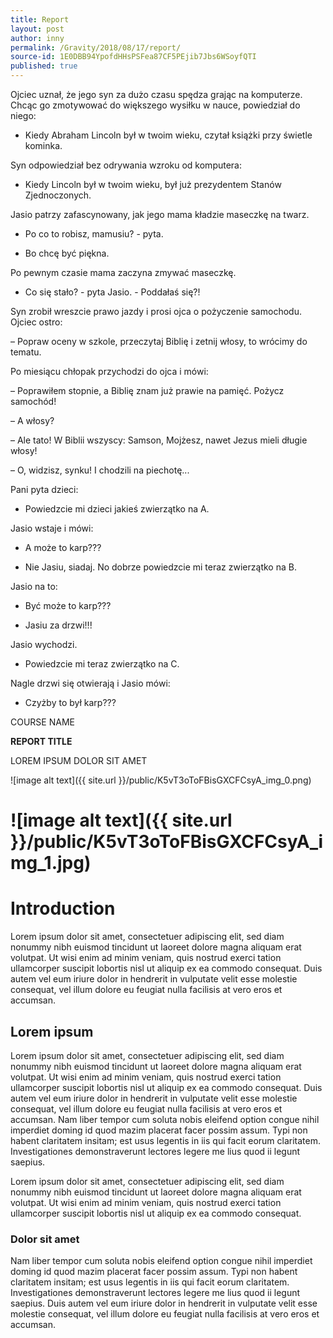 ```yaml
---
title: Report
layout: post
author: inny
permalink: /Gravity/2018/08/17/report/
source-id: 1E0DBB94YpofdHHsPSFea87CF5PEjib7Jbs6WSoyfQTI
published: true
---
```

Ojciec uznał, że jego syn za dużo czasu spędza grając na komputerze. Chcąc go zmotywować do większego wysiłku w nauce, powiedział do niego:

- Kiedy Abraham Lincoln był w twoim wieku, czytał książki przy świetle kominka.

Syn odpowiedział bez odrywania wzroku od komputera:

- Kiedy Lincoln był w twoim wieku, był już prezydentem Stanów Zjednoczonych.

 

 

Jasio patrzy zafascynowany, jak jego mama kładzie maseczkę na twarz.

- Po co to robisz, mamusiu? - pyta.

- Bo chcę być piękna.

Po pewnym czasie mama zaczyna zmywać maseczkę.

- Co się stało? - pyta Jasio. - Poddałaś się?!

 

Syn zrobił wreszcie prawo jazdy i prosi ojca o pożyczenie samochodu. Ojciec ostro:

– Popraw oceny w szkole, przeczytaj Biblię i zetnij włosy, to wrócimy do tematu.

Po miesiącu chłopak przychodzi do ojca i mówi:

– Poprawiłem stopnie, a Biblię znam już prawie na pamięć. Pożycz samochód!

– A włosy?

– Ale tato! W Biblii wszyscy: Samson, Mojżesz, nawet Jezus mieli długie włosy!

– O, widzisz, synku! I chodzili na piechotę...

 

Pani pyta dzieci:

- Powiedzcie mi dzieci jakieś zwierzątko na A.

Jasio wstaje i mówi:

- A może to karp???

- Nie Jasiu, siadaj. No dobrze powiedzcie mi teraz zwierzątko na B.

Jasio na to:

- Być może to karp???

- Jasiu za drzwi!!!

Jasio wychodzi.

- Powiedzcie mi teraz zwierzątko na C.

Nagle drzwi się otwierają i Jasio mówi:

- Czyżby to był karp???

 

COURSE NAME

**REPORT TITLE**

LOREM IPSUM DOLOR SIT AMET

![image alt text]({{ site.url }}/public/K5vT3oToFBisGXCFCsyA_img_0.png)

# ![image alt text]({{ site.url }}/public/K5vT3oToFBisGXCFCsyA_img_1.jpg)

# Introduction

Lorem ipsum dolor sit amet, consectetuer adipiscing elit, sed diam nonummy nibh euismod tincidunt ut laoreet dolore magna aliquam erat volutpat. Ut wisi enim ad minim veniam, quis nostrud exerci tation ullamcorper suscipit lobortis nisl ut aliquip ex ea commodo consequat. Duis autem vel eum iriure dolor in hendrerit in vulputate velit esse molestie consequat, vel illum dolore eu feugiat nulla facilisis at vero eros et accumsan.

## Lorem ipsum

Lorem ipsum dolor sit amet, consectetuer adipiscing elit, sed diam nonummy nibh euismod tincidunt ut laoreet dolore magna aliquam erat volutpat. Ut wisi enim ad minim veniam, quis nostrud exerci tation ullamcorper suscipit lobortis nisl ut aliquip ex ea commodo consequat. Duis autem vel eum iriure dolor in hendrerit in vulputate velit esse molestie consequat, vel illum dolore eu feugiat nulla facilisis at vero eros et accumsan. Nam liber tempor cum soluta nobis eleifend option congue nihil imperdiet doming id quod mazim placerat facer possim assum. Typi non habent claritatem insitam; est usus legentis in iis qui facit eorum claritatem. Investigationes demonstraverunt lectores legere me lius quod ii legunt saepius.

Lorem ipsum dolor sit amet, consectetuer adipiscing elit, sed diam nonummy nibh euismod tincidunt ut laoreet dolore magna aliquam erat volutpat. Ut wisi enim ad minim veniam, quis nostrud exerci tation ullamcorper suscipit lobortis nisl ut aliquip ex ea commodo consequat.

### Dolor sit amet

Nam liber tempor cum soluta nobis eleifend option congue nihil imperdiet doming id quod mazim placerat facer possim assum. Typi non habent claritatem insitam; est usus legentis in iis qui facit eorum claritatem. Investigationes demonstraverunt lectores legere me lius quod ii legunt saepius. Duis autem vel eum iriure dolor in hendrerit in vulputate velit esse molestie consequat, vel illum dolore eu feugiat nulla facilisis at vero eros et accumsan.

